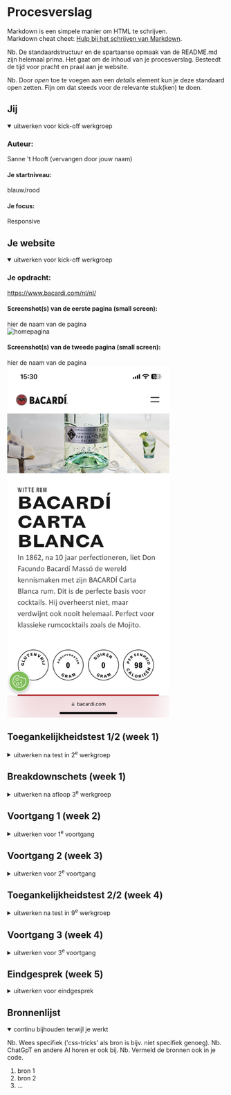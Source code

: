 # Procesverslag

Markdown is een simpele manier om HTML te schrijven.  
Markdown cheat cheet: [Hulp bij het schrijven van Markdown](https://github.com/adam-p/markdown-here/wiki/Markdown-Cheatsheet).

Nb. De standaardstructuur en de spartaanse opmaak van de README.md zijn helemaal prima. Het gaat om de inhoud van je procesverslag. Besteedt de tijd voor pracht en praal aan je website.

Nb. Door _open_ toe te voegen aan een _details_ element kun je deze standaard open zetten. Fijn om dat steeds voor de relevante stuk(ken) te doen.

## Jij

<details open>
  <summary>uitwerken voor kick-off werkgroep</summary>

### Auteur:

Sanne 't Hooft (vervangen door jouw naam)

#### Je startniveau:

blauw/rood

#### Je focus:

Responsive

</details>

## Je website

<details open>
  <summary>uitwerken voor kick-off werkgroep</summary>

### Je opdracht:

https://www.bacardi.com/nl/nl/

#### Screenshot(s) van de eerste pagina (small screen):

hier de naam van de pagina  
 <img src="readme-images/schermafbeelding1.PNG" width="375px" alt="homepagina">

#### Screenshot(s) van de tweede pagina (small screen):

hier de naam van de pagina  
 <img src="readme-images/schermafbeelding2.PNG" width="375px" alt="RUMpagina">

</details>

## Toegankelijkheidstest 1/2 (week 1)

<details>
  <summary>uitwerken na test in 2<sup>e</sup> werkgroep</summary>

### Bevindingen

Lijst met je bevindingen die in de test naar voren kwamen:

</details>

## Breakdownschets (week 1)

<details>
  <summary>uitwerken na afloop 3<sup>e</sup> werkgroep</summary>

### de hele pagina:

  <img src="readme-images/dummy-plaatje.jpg" width="375px" alt="breakdown van de hele pagina">

### dynamisch deel (bijv menu):

  <img src="readme-images/dummy-plaatje.jpg" width="375px" alt="breakdown van een dynamisch deel">

### wellicht nog een dynamisch deel (bijv filter):

  <img src="readme-images/dummy-plaatje.jpg" width="375px" alt="breakdown van nog een dynamisch deel">

</details>

## Voortgang 1 (week 2)

<details>
  <summary>uitwerken voor 1<sup>e</sup> voortgang</summary>

### Stand van zaken

hier dit ging goed & dit was lastig (neem ook screenshots op van delen van je website en code)

### Agenda voor meeting

samen met je groepje opstellen

| student 1      | student 2          | student 3    | student 4        |
| -------------- | ------------------ | ------------ | ---------------- |
| dit bespreken  | en dit             | en ik dit    | en dan ik dat    |
| en dat ook nog | dit als er tijd is | nog een punt | dit wil ik zeker |
| ...            | ...                | ...          | ...              |

### Verslag van meeting

hier na afloop snel de uitkomsten van de meeting vastleggen

- punt 1
- punt 2
- nog een punt
- ...

</details>

## Voortgang 2 (week 3)

<details>
  <summary>uitwerken voor 2<sup>e</sup> voortgang</summary>

### Stand van zaken

hier dit ging goed & dit was lastig (neem ook screenshots op van delen van je website en code)

### Agenda voor meeting

samen met je groepje opstellen

| student 1      | student 2          | student 3    | student 4        |
| -------------- | ------------------ | ------------ | ---------------- |
| dit bespreken  | en dit             | en ik dit    | en dan ik dat    |
| en dat ook nog | dit als er tijd is | nog een punt | dit wil ik zeker |
| ...            | ...                | ...          | ...              |

### Verslag van meeting

hier na afloop snel de uitkomsten van de meeting vastleggen

- punt 1
- punt 2
- nog een punt
- ...

</details>

## Toegankelijkheidstest 2/2 (week 4)

<details>
  <summary>uitwerken na test in 9<sup>e</sup> werkgroep</summary>

### Bevindingen

Lijst met je bevindingen die in de test naar voren kwamen (geef ook aan wat er verbeterd is):

</details>

## Voortgang 3 (week 4)

<details>
  <summary>uitwerken voor 3<sup>e</sup> voortgang</summary>

### Stand van zaken

hier dit ging goed & dit was lastig (neem ook screenshots op van delen van je website en code)

### Agenda voor meeting

samen met je groepje opstellen

| student 1      | student 2          | student 3    | student 4        |
| -------------- | ------------------ | ------------ | ---------------- |
| dit bespreken  | en dit             | en ik dit    | en dan ik dat    |
| en dat ook nog | dit als er tijd is | nog een punt | dit wil ik zeker |
| ...            | ...                | ...          | ...              |

### Verslag van meeting

hier na afloop snel de uitkomsten van de meeting vastleggen

- punt 1
- punt 2
- nog een punt
- ...

</details>

## Eindgesprek (week 5)

<details>
  <summary>uitwerken voor eindgesprek</summary>

### Je uitkomst - karakteristiek screenshots:

  <img src="readme-images/dummy-plaatje.jpg" width="375px" alt="uitomst opdracht 1">

### Dit ging goed/Heb ik geleerd:

Korte omschrijving met plaatjes

  <img src="readme-images/dummy-plaatje.jpg" width="375px" alt="top">

### Dit was lastig/Is niet gelukt:

Korte omschrijving met plaatjes

  <img src="readme-images/dummy-plaatje.jpg" width="375px" alt="bummer">
</details>

## Bronnenlijst

<details open>
  <summary>continu bijhouden terwijl je werkt</summary>

Nb. Wees specifiek ('css-tricks' als bron is bijv. niet specifiek genoeg).
Nb. ChatGpT en andere AI horen er ook bij.
Nb. Vermeld de bronnen ook in je code.

1. bron 1
2. bron 2
3. ...

</details>
